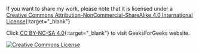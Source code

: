 If you want to share my work, please note that it is licensed under a [Creative Commons Attribution-NonCommercial-ShareAlike 4.0 International License](http://creativecommons.org/licenses/by-nc-sa/4.0/){:target="_blank"}


Click [CC BY-NC-SA 4.0](http://creativecommons.org/licenses/by-nc-sa/4.0/){:target="_blank"}
to visit GeeksForGeeks website.


<a rel="license" href="http://creativecommons.org/licenses/by-nc-sa/4.0/"><img alt="Creative Commons License" style="border-width:0" src="https://i.creativecommons.org/l/by-nc-sa/4.0/88x31.png"/></a>
